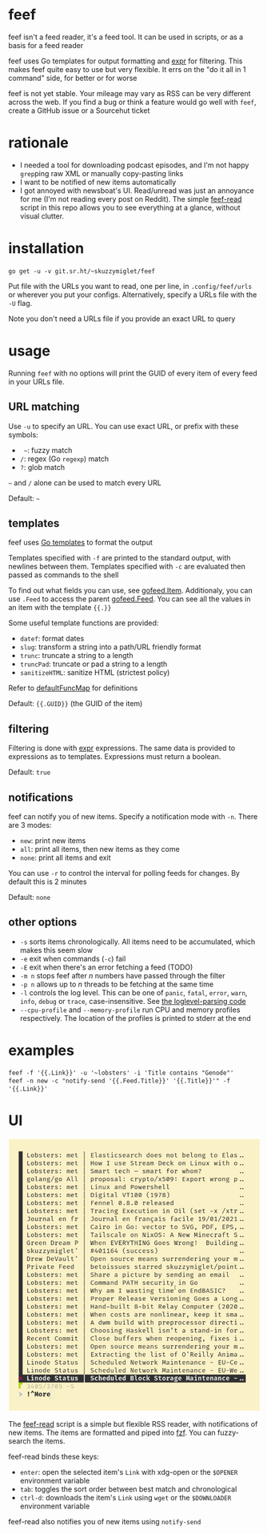 # feef

feef isn't a feed reader, it's a feed tool. It can be used in scripts, or as a basis for a feed reader

feef uses Go templates for output formatting and [expr](https://github.com/antonmedv/expr) for filtering. This makes feef quite easy to use but very flexible. It errs on the "do it all in 1 command" side, for better or for worse

feef is not yet stable. Your mileage may vary as RSS can be very different across the web. If you find a bug or think a feature would go well with `feef`, create a GitHub issue or a Sourcehut ticket

# rationale

+ I needed a tool for downloading podcast episodes, and I'm not happy `grep`ping raw XML or manually copy-pasting links
+ I want to be notified of new items automatically
+ I got annoyed with newsboat's UI. Read/unread was just an annoyance for me (I'm not reading every post on Reddit). The simple [feef-read](https://git.sr.ht/~skuzzymiglet/feef/tree/master/item/feef-read) script in this repo allows you to see everything at a glance, without visual clutter.

# installation

`go get -u -v git.sr.ht/~skuzzymiglet/feef`

Put file with the URLs you want to read, one per line, in `.config/feef/urls` or wherever you put your configs. Alternatively, specify a URLs file with the `-U` flag.

Note you don't need a URLs file if you provide an exact URL to query

# usage

Running `feef` with no options will print the GUID of every item of every feed in your URLs file.

## URL matching

Use `-u` to specify an URL. You can use exact URL, or prefix with these symbols:

+ ` ~`: fuzzy match
+ `/`: regex (Go `regexp`) match
+ `?`: glob match

`~` and `/` alone can be used to match every URL

Default: `~`

## templates

feef uses [Go templates](https://godocs.io/text/template) to format the output

Templates specified with `-f` are printed to the standard output, with newlines between them. Templates specified with `-c` are evaluated then passed as commands to the shell

To find out what fields you can use, see [gofeed.Item](https://godoc.org/github.com/mmcdole/gofeed#Item). Additionaly, you can use `.Feed` to access the parent [gofeed.Feed](https://godoc.org/github.com/mmcdole/gofeed#Feed). You can see all the values in an item with the template `{{.}}`

Some useful template functions are provided:

+ `datef`: format dates
+ `slug`: transform a string into a path/URL friendly format
+ `trunc`: truncate a string to a length
+ `truncPad`: truncate or pad a string to a length
+ `sanitizeHTML`: sanitize HTML (strictest policy)

Refer to [defaultFuncMap](https://git.sr.ht/~skuzzymiglet/feef/tree/master/item/templates.go#L13) for definitions

Default: `{{.GUID}}` (the GUID of the item)

## filtering

Filtering is done with [expr](https://github.com/antonmedv/expr) expressions. The same data is provided to expressions as to templates. Expressions must return a boolean.

Default: `true`

## notifications

feef can notify you of new items. Specify a notification mode with `-n`. There are 3 modes:

+ `new`: print new items
+ `all`: print all items, then new items as they come
+ `none`: print all items and exit

You can use `-r` to control the interval for polling feeds for changes. By default this is 2 minutes

Default: `none`

## other options

+ `-s` sorts items chronologically. All items need to be accumulated, which makes this seem slow
+ `-e` exit when commands (`-c`) fail
+ `-E` exit when there's an error fetching a feed (TODO)
+ `-m n` stops feef after _n_ numbers have passed through the filter
+ `-p n` allows up to _n_ threads to be fetching at the same time
+ `-l` controls the log level. This can be one of `panic`, `fatal`, `error`, `warn`, `info`, `debug` or `trace`, case-insensitive. See [the loglevel-parsing code](https://github.com/sirupsen/logrus/blob/master/logrus.go#L24)
+ `--cpu-profile` and `--memory-profile` run CPU and memory profiles respectively. The location of the profiles is printed to stderr at the end

# examples

```
feef -f '{{.Link}}' -u '~lobsters' -i 'Title contains "Genode"'
feef -n new -c "notify-send '{{.Feed.Title}}' '{{.Title}}'" -f '{{.Link}}'
```

# UI

![screenshot](screenshot.jpg)

The [feef-read](https://git.sr.ht/~skuzzymiglet/feef/tree/master/item/feef-read) script is a simple but flexible RSS reader, with notifications of new items. The items are formatted and piped into [fzf](https://git.sr.ht/~skuzzymiglet/feef/tree/master/item/feef-read). You can fuzzy-search the items.

feef-read binds these keys:

+ `enter`: open the selected item's `Link` with xdg-open or the `$OPENER` environment variable
+ `tab`: toggles the sort order between best match and chronological
+ `ctrl-d`: downloads the item's `Link` using `wget` or the `$DOWNLOADER` environment variable

feef-read also notifies you of new items using `notify-send`
